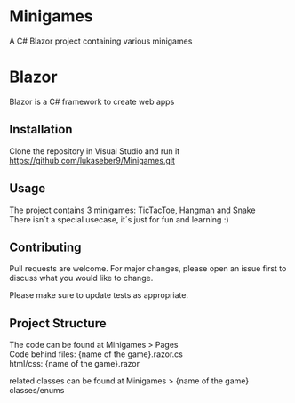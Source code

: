 # Minigames
A C# Blazor project containing various minigames

# Blazor

Blazor is a C# framework to create web apps

## Installation

Clone the repository in Visual Studio and run it  
https://github.com/lukaseber9/Minigames.git

## Usage

The project contains 3 minigames: TicTacToe, Hangman and Snake  
There isn´t a special usecase, it´s just for fun and learning :)

## Contributing
Pull requests are welcome. For major changes, please open an issue first to discuss what you would like to change.

Please make sure to update tests as appropriate.

## Project Structure
The code can be found at Minigames > Pages   
Code behind files: {name of the game}.razor.cs  
html/css: {name of the game}.razor  

related classes can be found at Minigames > {name of the game} classes/enums
